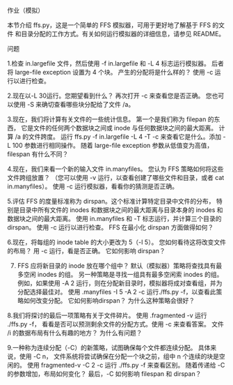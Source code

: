 作业（模拟）

本节介绍 ffs.py，这是一个简单的 FFS 模拟器，可用于更好地了解基于 FFS 的文件
和目录分配的工作方式。有关如何运行模拟器的详细信息，请参见 README。 

问题

1.检查 in.largefile 文件，然后使用 -f in.largefile 和 -L 4 标志运行模拟器。
后者将 large-file exception 设置为 4 个块。 产生的分配将是什么样的？ 使用 -c 运行以进行检查。 


2.现在以-L 30运行。您期望看到什么？ 再次打开 -c 来查看您是否正确。 您也可以使用 -S 来确切查看哪些块分配给了文件 /a。 


3.现在，我们将计算有关文件的一些统计信息。 第一个是我们称为 filepan 的东西，
它是文件的任何两个数据块之间或 inode 与任何数据块之间的最大距离。 计算 /a 的文件跨度。 
运行 ffs.py -f in.largefile -L 4 -T -c 来查看它是什么。添加 -L 100 参数进行相同操作。
随着 large-file exception 参数从低值变为高值，filespan 有什么不同？ 

4.现在，我们来看一个新的输入文件 in.manyfiles。 您认为 FFS 策略如何将这些文件跨组放置？ 
（您可以使用 -v 运行，以查看创建了哪些文件和目录，或者 cat in.manyfiles）。 
使用 -c 运行模拟器，看看你的猜测是否正确。 

5.评估 FFS 的度量标准称为 dirspan。这个标准计算特定目录中文件的分布，
特别是目录中所有文件的 inodes 和数据块之间的最大距离与目录本身的 inodes 和数据块之间的最大距离。 
使用 in.manyfiles 和 -T 标志运行，并计算三个目录的 dirspan。 使用 -c 运行以进行检查。 FFS 在最小化 dirspan 方面做得如何？ 

6.现在，将每组的 inode table 的大小更改为 5（-I 5）。 您如何看待这将改变文件的布局？
用 -c 运行，看是否正确。 它如何影响 dirspan？ 

7. FFS 应将新目录的 inode 放在哪个组中？ 默认（模拟器）策略将查找具有最多空闲 inodes 的组。 
另一种策略是寻找一组具有最多空闲索 inodes 的组。 例如，如果使用 -A 2 运行，则在分配新目录时，模拟器将成对查看组，并为分配选择最佳对。
使用 .manyfiles -I 5 -A 2 -c 运行./ffs.py -f，以查看此策略如何改变分配。 
它如何影响dirspan？ 为什么这种策略会很好？ 

8.我们将探讨的最后一项策略有关于文件碎片。 使用 .fragmented -v 运行 ./ffs.py -f，
看看是否可以预测剩余文件的分配方式。使用 -c 来查看答案。 文件 /i 的数据布局有什么有趣的地方？ 
为什么有问题？ 

9.一种称为连续分配（-C）的新策略，试图确保每个文件都连续分配。 具体来说，使用 -C n，
文件系统将尝试确保在分配一个块之前，组中 n 个连续的块是空闲的。 
使用 fragmented-v -C 2 -c 运行 ./ffs.py -f 来查看区别。 
随着传递给 -C 的参数增加，布局如何变化？ 最后，-C 如何影响 filespan 和 dirspan？